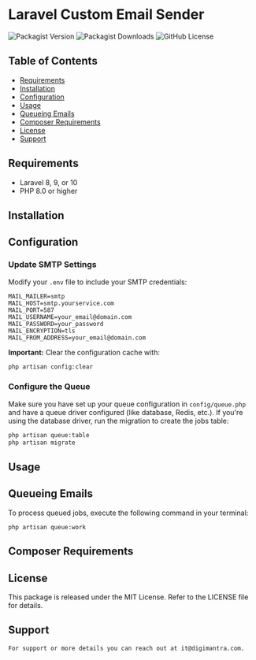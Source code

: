 # Laravel Custom Email Sender

![Packagist Version](https://img.shields.io/packagist/v/digimantra/digi-email)
![Packagist Downloads](https://img.shields.io/packagist/dt/digimantra/digi-email)
![GitHub License](https://img.shields.io/github/license/digimantra/digi-email?style=flat-square)

## Table of Contents

- [Requirements](#requirements)
- [Installation](#installation)
- [Configuration](#configuration)
- [Usage](#usage)
- [Queueing Emails](#Queueing-Emails)
- [Composer Requirements](#Composer-Requirements)
- [License](#license)
- [Support](#support)

## Requirements

- Laravel 8, 9, or 10
- PHP 8.0 or higher

## Installation

## Configuration

### Update SMTP Settings

Modify your `.env` file to include your SMTP credentials:

```env
MAIL_MAILER=smtp
MAIL_HOST=smtp.yourservice.com
MAIL_PORT=587
MAIL_USERNAME=your_email@domain.com
MAIL_PASSWORD=your_password
MAIL_ENCRYPTION=tls
MAIL_FROM_ADDRESS=your_email@domain.com
```

**Important:** Clear the configuration cache with:

```bash
php artisan config:clear
```

### Configure the Queue

Make sure you have set up your queue configuration in `config/queue.php` and have a queue driver configured (like database, Redis, etc.). If you're using the database driver, run the migration to create the jobs table:

```bash
php artisan queue:table
php artisan migrate
```

## Usage



## Queueing Emails

To process queued jobs, execute the following command in your terminal:

```
php artisan queue:work
```

## Composer Requirements



## License

This package is released under the MIT License. Refer to the LICENSE file for details.


## Support
    For support or more details you can reach out at it@digimantra.com.